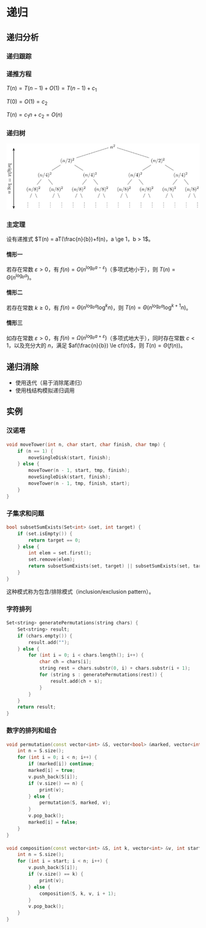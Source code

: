 # 递归

## 递归分析

### 递归跟踪

### 递推方程

$T(n) = T(n-1) + O(1) = T(n-1) + c_1$

$T(0) = O(1) = c_2$

$T(n) = c_1 n + c_2 = O(n)$

### 递归树

![](media/15656106316795.png)

### 主定理

设有递推式 $T(n) = aT(\frac{n}{b})+f(n)，a \ge 1，b > 1$。

#### 情形一

若存在常数 $\varepsilon > 0$，有 $f(n) = O(n^{\log_b{a}-\varepsilon})$（多项式地小于），则 $T(n) = \Theta(n^{\log_b{a}})$。

#### 情形二

若存在常数 $k \ge 0$，有 $f(n) = \Theta(n^{\log_b{a}} \log^k{n})$，则 $T(n) = \Theta(n^{\log_b{a}} \log^{k+1}{n})$。

#### 情形三

如存在常数 $\varepsilon > 0$，有 $f(n) = \Omega(n^{\log_b{a}+\varepsilon})$（多项式地大于），同时存在常数 $c < 1$，以及充分大的 $n$，满足 $af(\frac{n}{b}) \le cf(n)$，则 $T(n) = \Theta(f(n))$。

## 递归消除

- 使用迭代（易于消除尾递归）
- 使用栈结构模拟递归调用

## 实例

### 汉诺塔

```cpp
void moveTower(int n, char start, char finish, char tmp) {
    if (n == 1) {
        moveSingleDisk(start, finish);
    } else {
        moveTower(n - 1, start, tmp, finish);
        moveSingleDisk(start, finish);
        moveTower(n - 1, tmp, finish, start);
    }
}
```

### 子集求和问题

```cpp
bool subsetSumExists(Set<int> &set, int target) {
    if (set.isEmpty()) {
        return target == 0;
    } else {
        int elem = set.first();
        set.remove(elem);
        return subsetSumExists(set, target) || subsetSumExists(set, target - elem);
    }
}
```

这种模式称为包含/排除模式（inclusion/exclusion pattern）。

### 字符排列

```cpp
Set<string> generatePermutations(string chars) {
    Set<string> result;
    if (chars.empty()) {
        result.add("");
    } else {
        for (int i = 0; i < chars.length(); i++) {
            char ch = chars[i];
            string rest = chars.substr(0, i) + chars.substr(i + 1);
            for (string s : generatePermutations(rest)) {
                result.add(ch + s);
            }
        }
    }
    return result;
}
```

### 数字的排列和组合

```cpp
void permutation(const vector<int> &S, vector<bool> &marked, vector<int> &v) {
    int n = S.size();
    for (int i = 0; i < n; i++) {
        if (marked[i]) continue;
        marked[i] = true;
        v.push_back(S[i]);
        if (v.size() == n) {
            print(v);
        } else {
            permutation(S, marked, v);
        }
        v.pop_back();
        marked[i] = false;
    }
}

void composition(const vector<int> &S, int k, vector<int> &v, int start = 0) {
    int n = S.size();
    for (int i = start; i < n; i++) {
        v.push_back(S[i]);
        if (v.size() == k) {
            print(v);
        } else {
            composition(S, k, v, i + 1);
        }
        v.pop_back();
    }
}
```
